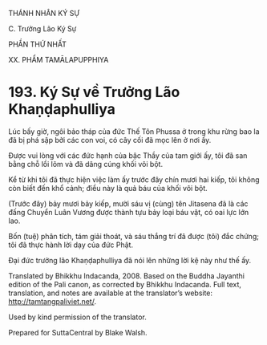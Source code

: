 THÁNH NHÂN KÝ SỰ

C. Trưởng Lão Ký Sự

PHẦN THỨ NHẤT

XX. PHẨM TAMĀLAPUPPHIYA

# 193\. Ký Sự về Trưởng Lão Khaṇḍaphulliya

Lúc bấy giờ, ngôi bảo tháp của đức Thế Tôn Phussa ở trong khu rừng bao la đã bị phá sập bởi các con voi, có cây cối đã mọc lên ở nơi ấy.

Được vui lòng với các đức hạnh của bậc Thầy của tam giới ấy, tôi đã san bằng chỗ lồi lõm và đã dâng cúng khối vôi bột.

Kể từ khi tôi đã thực hiện việc làm ấy trước đây chín mươi hai kiếp, tôi không còn biết đến khổ cảnh; điều này là quả báu của khối vôi bột.

(Trước đây) bảy mươi bảy kiếp, mười sáu vị (cùng) tên Jitasena đã là các đấng Chuyển Luân Vương được thành tựu bảy loại báu vật, có oai lực lớn lao.

Bốn (tuệ) phân tích, tám giải thoát, và sáu thắng trí đã được (tôi) đắc chứng; tôi đã thực hành lời dạy của đức Phật.

Đại đức trưởng lão Khaṇḍaphulliya đã nói lên những lời kệ này như thế ấy.

Translated by Bhikkhu Indacanda, 2008. Based on the Buddha Jayanthi edition of the Pali canon, as corrected by Bhikkhu Indacanda. Full text, translation, and notes are available at the translator’s website: http://tamtangpaliviet.net/.

Used by kind permission of the translator.

Prepared for SuttaCentral by Blake Walsh.